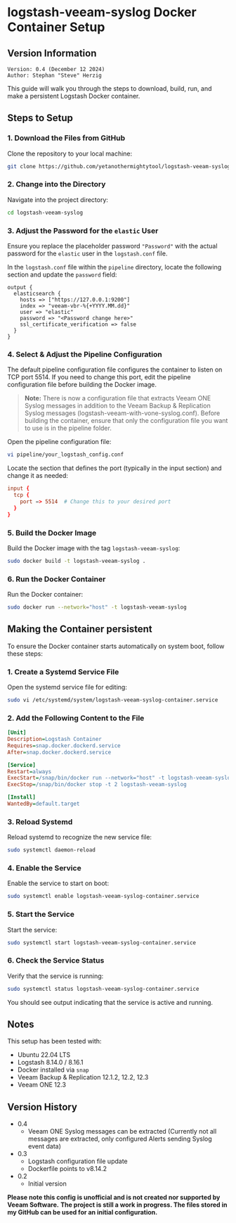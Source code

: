 # logstash-veeam-syslog Docker Container Setup

## Version Information
~~~~
Version: 0.4 (December 12 2024)
Author: Stephan "Steve" Herzig
~~~~

This guide will walk you through the steps to download, build, run, and make a persistent Logstash Docker container.

## Steps to Setup

### 1. Download the Files from GitHub

Clone the repository to your local machine:

```bash
git clone https://github.com/yetanothermightytool/logstash-veeam-syslog.git
```

### 2. Change into the Directory

Navigate into the project directory:

```bash
cd logstash-veeam-syslog
```

### 3. Adjust the Password for the `elastic` User

Ensure you replace the placeholder password `"Password"` with the actual password for the `elastic` user in the `logstash.conf` file.

In the `logstash.conf` file within the `pipeline` directory, locate the following section and update the `password` field:

```plaintext
output {
  elasticsearch {
    hosts => ["https://127.0.0.1:9200"]
    index => "veeam-vbr-%{+YYYY.MM.dd}"
    user => "elastic"
    password => "<Password change here>"
    ssl_certificate_verification => false
  }
}
```

### 4. Select & Adjust the Pipeline Configuration

The default pipeline configuration file configures the container to listen on TCP port 5514. If you need to change this port, edit the pipeline configuration file before building the Docker image.

> **Note:** There is now a configuration file that extracts Veeam ONE Syslog messages in addition to the Veeam Backup & Replication Syslog messages (logstash-veeam-with-vone-syslog.conf).  Before building the container, ensure that only the configuration file you want to use is in the pipeline folder.

Open the pipeline configuration file:

```bash
vi pipeline/your_logstash_config.conf
```

Locate the section that defines the port (typically in the input section) and change it as needed:

```conf
input {
  tcp {
    port => 5514  # Change this to your desired port
  }
}
```

### 5. Build the Docker Image

Build the Docker image with the tag `logstash-veeam-syslog`:

```bash
sudo docker build -t logstash-veeam-syslog .
```

### 6. Run the Docker Container

Run the Docker container:

```bash
sudo docker run --network="host" -t logstash-veeam-syslog
```

## Making the Container persistent

To ensure the Docker container starts automatically on system boot, follow these steps:

### 1. Create a Systemd Service File

Open the systemd service file for editing:

```bash
sudo vi /etc/systemd/system/logstash-veeam-syslog-container.service
```

### 2. Add the Following Content to the File

```ini
[Unit]
Description=Logstash Container
Requires=snap.docker.dockerd.service
After=snap.docker.dockerd.service

[Service]
Restart=always
ExecStart=/snap/bin/docker run --network="host" -t logstash-veeam-syslog
ExecStop=/snap/bin/docker stop -t 2 logstash-veeam-syslog

[Install]
WantedBy=default.target
```

### 3. Reload Systemd

Reload systemd to recognize the new service file:

```bash
sudo systemctl daemon-reload
```

### 4. Enable the Service

Enable the service to start on boot:

```bash
sudo systemctl enable logstash-veeam-syslog-container.service
```

### 5. Start the Service

Start the service:

```bash
sudo systemctl start logstash-veeam-syslog-container.service
```

### 6. Check the Service Status

Verify that the service is running:

```bash
sudo systemctl status logstash-veeam-syslog-container.service
```

You should see output indicating that the service is active and running.

## Notes

This setup has been tested with:

- Ubuntu 22.04 LTS
- Logstash 8.14.0 / 8.16.1
- Docker installed via `snap`
- Veeam Backup & Replication 12.1.2, 12.2, 12.3
- Veeam ONE 12.3

## Version History
- 0.4
  - Veeam ONE Syslog messages can be extracted (Currently not all messages are extracted, only configured Alerts sending Syslog event data)
- 0.3
  - Logstash configuration file update
  - Dockerfile points to v8.14.2
- 0.2
  - Initial version


**Please note this config is unofficial and is not created nor supported by Veeam Software.**
**The project is still a work in progress. The files stored in my GitHub can be used for an initial configuration.**
